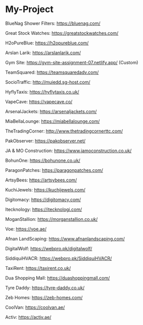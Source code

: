 # My-Project

BlueNag Shower Filters: https://bluenag.com/

Great Stock Watches: https://greatstockwatches.com/

H2oPureBlue: https://h2opureblue.com/

Arslan Larik: https://arslanlarik.com/

Gym Site: https://gym-site-assignment-07.netlify.app/ (Custom)

TeamSquared: https://teamsquaredadv.com/ 

SocioTraffic: http://muiedd.sg-host.com/ 

HyflyTaxis: https://hyflytaxis.co.uk/

VapeCave: https://vapecave.co/

ArsenalJackets: https://arsenaljackets.com/ 

MiaBellaLounge: https://miabellalounge.com/

TheTradingCorner: http://www.thetradingcornerttc.com/  

PakObserver: https://pakobserver.net/

JA & MO Construction: https://www.jamoconstruction.co.uk/

BohunOne: https://bohunone.co.uk/

ParagonPatches: https://paragonpatches.com/

ArtsyBees: https://artsybees.com/

KuchiJewels: https://kuchijewels.com/

Digitomacy: https://digitomacy.com/

Itecknology: https://itecknologi.com/

MoganStallion: https://morganstallion.co.uk/

Voe: https://voe.ae/

Afnan LandScaping: https://www.afnanlandscaping.com/

DigitalWolf: https://webpro.pk/digitalwolf/

SiddiquiHVACR: https://webpro.pk/SiddiquiHVACR/

TaxiRent: https://taxirent.co.uk/

Dua Shopping Mall: https://duashoppingmall.com/

Tyre Daddy: https://tyre-daddy.co.uk/

Zeb Homes: https://zeb-homes.com/

CoolVan: https://coolvan.ae/

Activ: https://activ.ae/






